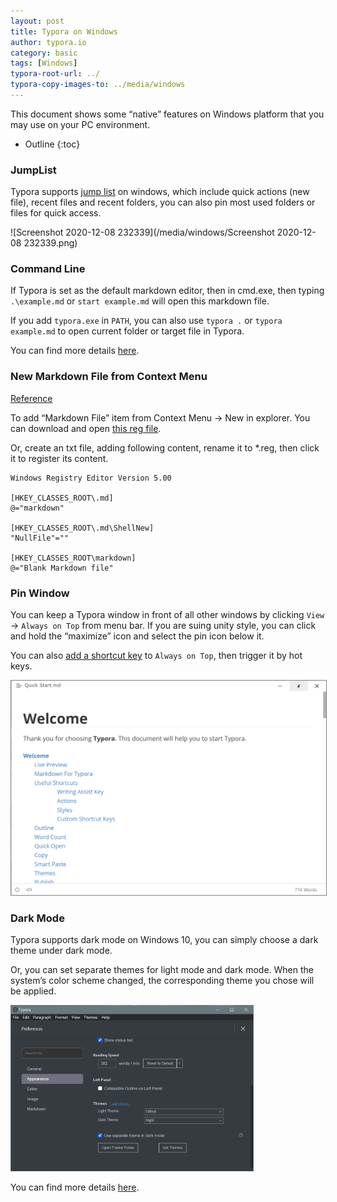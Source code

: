 ```yaml
---
layout: post
title: Typora on Windows
author: typora.io
category: basic
tags: [Windows]
typora-root-url: ../
typora-copy-images-to: ../media/windows
---
```


This document shows some “native” features on Windows platform that you may use on your PC environment.

* Outline
{:toc}
### JumpList

Typora supports [jump list](https://www.dummies.com/computers/operating-systems/windows-10/how-to-use-taskbar-jump-lists-in-windows-10/) on windows, which include quick actions (new file), recent files and recent folders, you can also pin most used folders or files for quick access.

![Screenshot 2020-12-08 232339](/media/windows/Screenshot 2020-12-08 232339.png)

### Command Line

If Typora is set as the default markdown editor, then in cmd.exe, then typing `.\example.md` or `start example.md` will open this markdown file.

If you add `typora.exe` in `PATH`, you can also use `typora .` or `typora example.md` to open current folder or target file in Typora.

You can find more details [here](https://support.typora.io/Use-Typora-From-Shell-or-cmd/).

### New Markdown File from Context Menu

[Reference](https://gist.github.com/alexdevero/a079e3fc24adf759a26b4b5318921dc4)

To add “Markdown File” item from Context Menu → New in explorer. You can download and open [this reg file](/media/add_new_markdown.reg).

Or, create an txt file, adding following content, rename it to *.reg, then click it to register its content.

```properties
Windows Registry Editor Version 5.00

[HKEY_CLASSES_ROOT\.md]
@="markdown"

[HKEY_CLASSES_ROOT\.md\ShellNew]
"NullFile"=""

[HKEY_CLASSES_ROOT\markdown]
@="Blank Markdown file"
```

### Pin Window

You can keep a Typora window in front of all other windows by clicking `View` → `Always on Top` from menu bar. If you are suing unity style, you can click and hold the “maximize” icon and select the pin icon below it.

You can also [add a shortcut key](https://support.typora.io/Shortcut-Keys/#windows--linux) to `Always on Top`, then trigger it by hot keys.

<img src="/media/windows/Screenshot 2020-12-08 234643.png" alt="Screenshot 2020-12-08 234643" style="zoom:50%;border:1px solid grey" />

### Dark Mode

Typora supports dark mode on Windows 10, you can simply choose a dark theme under dark mode.

Or, you can set separate themes for light mode and dark mode. When the system’s color scheme changed, the corresponding theme you chose will be applied.

<img src="/media/windows/Screenshot 2020-12-08 234125.png" alt="Screenshot 2020-12-08 234125" style="zoom:38%;" />

You can find more details [here](http://support.typora.io/Dark-Mode/).

